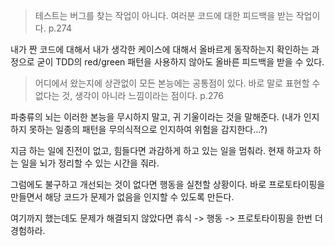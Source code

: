 > 테스트는 버그를 찾는 작업이 아니다. 여러분 코드에 대한 피드백을 받는 작업이다. p.274

내가 짠 코드에 대해서 내가 생각한 케이스에 대해서 올바르게 동작하는지 확인하는 과정으로 굳이 TDD의 red/green 패턴을 사용하지 않아도 올바른 피드백을 받을 수 있다.


> 어디에서 왔는지에 상관없이 모든 본능에는 공통점이 있다. 바로 말로 표현할 수 없다는 것, 생각이 아니라 느낌이라는 점이다. p.276

파충류의 뇌는 이러한 본능을 무시하지 말고, 귀 기울이라는 것을 말해준다.
(내가 인지하지 못하는 일종의 패턴을 무의식적으로 인지하여 위험을 감지한다...?)

지금 하는 일에 진전이 없고, 힘들다면 과감하게 하고 있는 일을 멈춰라. 현재 하고자 하는 일을 뇌가 정리할 수 있는 시간을 줘라.

그럼에도 불구하고 개선되는 것이 없다면 행동을 실천할 상황이다. 바로 프로토타이핑을 만들면서 해당 코드가 문제가 없음을 인지할 수 있도록 만든다.

여기까지 했는데도 문제가 해결되지 않았다면
휴식 -> 행동 -> 프로토타이핑을 한번 더 경험하라.